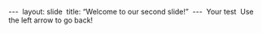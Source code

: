 --- 
layout: slide  
title: “Welcome to our second slide!”  ---  
Your test  
Use the left arrow to go back!  
